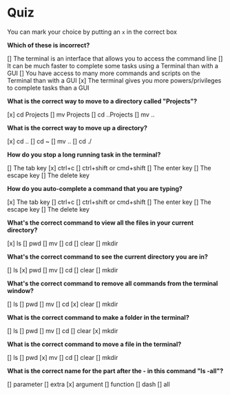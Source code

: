 # Quiz

You can mark your choice by putting an `x` in the correct box

**Which of these is incorrect?**

[] The terminal is an interface that allows you to access the command line
[] It can be much faster to complete some tasks using a Terminal than with a GUI
[] You have access to many more commands and scripts on the Terminal than with a GUI
[x] The terminal gives you more powers/privileges to complete tasks than a GUI

**What is the correct way to move to a directory called "Projects"?**

[x] cd Projects
[] mv Projects
[] cd ..Projects
[] mv ..

**What is the correct way to move up a directory?**

[x] cd ..
[] cd ~
[] mv ..
[] cd ./

**How do you stop a long running task in the terminal?**

[] The tab key
[x] ctrl+c
[] ctrl+shift or cmd+shift
[] The enter key
[] The escape key
[] The delete key

**How do you auto-complete a command that you are typing?**

[x] The tab key
[] ctrl+c
[] ctrl+shift or cmd+shift
[] The enter key
[] The escape key
[] The delete key

**What's the correct command to view all the files in your current directory?**

[x] ls
[] pwd
[] mv
[] cd
[] clear
[] mkdir

**What's the correct command to see the current directory you are in?**

[] ls
[x] pwd
[] mv
[] cd
[] clear
[] mkdir

**What's the correct command to remove all commands from the terminal window?**

[] ls
[] pwd
[] mv
[] cd
[x] clear
[] mkdir

**What is the correct command to make a folder in the terminal?**

[] ls
[] pwd
[] mv
[] cd
[] clear
[x] mkdir

**What is the correct command to move a file in the terminal?**

[] ls
[] pwd
[x] mv
[] cd
[] clear
[] mkdir

**What is the correct name for the part after the - in this command "ls -all"?**

[] parameter
[] extra
[x] argument
[] function
[] dash
[] all

